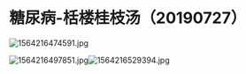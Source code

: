 # 糖尿病-栝楼桂枝汤（20190727）

![1564216474591.jpg](https://cdn.nlark.com/yuque/0/2019/jpeg/101800/1564216491791-de1e8358-5aa5-40ba-b4ed-09c4d50c02b4.jpeg#align=left&display=inline&height=3024&name=1564216474591.jpg&originHeight=3024&originWidth=4032&size=4327145&status=done&width=4032)

![1564216497851.jpg](https://cdn.nlark.com/yuque/0/2019/jpeg/101800/1564216525263-52cd326d-966b-4e91-9af0-b13277cb4f9d.jpeg#align=left&display=inline&height=3024&name=1564216497851.jpg&originHeight=3024&originWidth=4032&size=4158666&status=done&width=4032)![1564216529394.jpg](https://cdn.nlark.com/yuque/0/2019/jpeg/101800/1564216549772-ede0c40c-1d39-4e47-9aa6-5d1da332e4f5.jpeg#align=left&display=inline&height=3024&name=1564216529394.jpg&originHeight=3024&originWidth=4032&size=4400612&status=done&width=4032)





